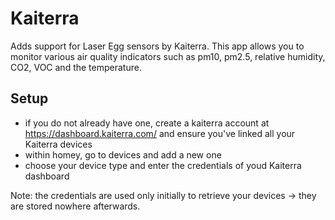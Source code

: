 # Kaiterra

Adds support for Laser Egg sensors by Kaiterra. This app allows you to monitor various air quality indicators such as pm10, pm2.5, relative humidity, CO2, VOC and the temperature.

## Setup
* if you do not already have one, create a kaiterra account at https://dashboard.kaiterra.com/ and ensure you've linked all your Kaiterra devices
* within homey, go to devices and add a new one
* choose your device type and enter the credentials of youd Kaiterra dashboard

Note: the credentials are used only initially to retrieve your devices -> they are stored nowhere afterwards.
